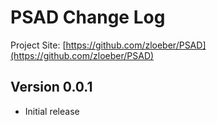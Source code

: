 # PSAD Change Log

Project Site: [https://github.com/zloeber/PSAD](https://github.com/zloeber/PSAD)

## Version 0.0.1
- Initial release
